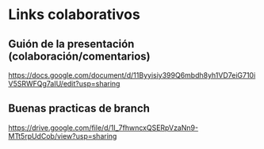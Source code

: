 # Links colaborativos

## Guión de la presentación (colaboración/comentarios)
https://docs.google.com/document/d/11Byyisiy399Q6mbdh8yh1VD7eiG710iV5SRWFQg7aIU/edit?usp=sharing

## Buenas practicas de branch
https://drive.google.com/file/d/1I_7fhwncxQSERpVzaNn9-MTt5rpUdCob/view?usp=sharing
